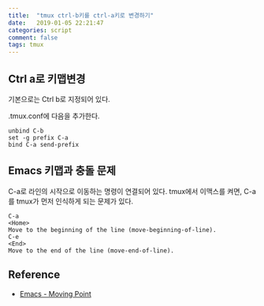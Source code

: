```yaml
---
title:  "tmux ctrl-b키를 ctrl-a키로 변경하기"
date:   2019-01-05 22:21:47
categories: script
comment: false
tags: tmux
---
```


## Ctrl a로 키맵변경
기본으로는 Ctrl b로 지정되어 있다.

.tmux.conf에 다음을 추가한다.

```
unbind C-b                                                                                                                                                           
set -g prefix C-a                                                                                                                                                    
bind C-a send-prefix
```

## Emacs 키맵과 충돌 문제

C-a로 라인의 시작으로 이동하는 명령이 연결되어 있다. tmux에서 이맥스를 켜면, C-a를 tmux가 먼저 인식하게 되는 문제가 있다.

~~~
C-a
<Home>
Move to the beginning of the line (move-beginning-of-line).
C-e
<End>
Move to the end of the line (move-end-of-line). 
~~~

## Reference
- [Emacs - Moving Point](https://www.gnu.org/software/emacs/manual/html_node/emacs/Moving-Point.html)
